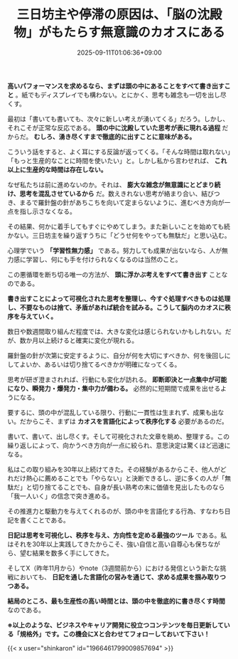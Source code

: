 ﻿---
title: "三日坊主や停滞の原因は、「脳の沈殿物」がもたらす無意識のカオスにある"
date: 2025-09-11T01:06:36+09:00
draft: false
---

**高いパフォーマンスを求めるなら、まずは頭の中にあることをすべて書き出すこと** 。紙でもディスプレイでも構わない。とにかく、思考も雑念も一切を出し尽くす。

最初は「書いても書いても、次々に新しい考えが湧いてくる」だろう。しかし、それこそが正常な反応である。 **頭の中に沈殿していた思考が表に現れる過程** だからだ。 **むしろ、湧き尽くすまで徹底的に出すことに意味がある。**

こういう話をすると、よく耳にする反論が返ってくる。「そんな時間は取れない」「もっと生産的なことに時間を使いたい」と。しかし私から言わせれば、 **これ以上に生産的な時間は存在しない。**

なぜ私たちは前に進めないのか。それは、 **膨大な雑念が無意識にとどまり続け、思考を混乱させているから** だ。数えきれない思考が絡まり合い、結びつき、まるで羅針盤の針があちこちを向いて定まらないように、進むべき方向が一点を指し示さなくなる。

その結果、何かに着手してもすぐにやめてしまう。また新しいことを始めても続かない。三日坊主を繰り返すうちに「どうせ何をやっても無駄だ」と思い込む。

心理学でいう **「学習性無力感」** である。努力しても成果が出ないなら、人が無力感に学習し、何にも手を付けられなくなるのは当然のこと。

この悪循環を断ち切る唯一の方法が、 **頭に浮かぶ考えをすべて書き出す** ことなのである。

**書き出すことによって可視化された思考を整理し、今すぐ処理すべきものは処理し、不要なものは捨て、矛盾があれば統合を試みる。こうして脳内のカオスに秩序を与えていく。**

数日や数週間取り組んだ程度では、大きな変化は感じられないかもしれない。だが、数か月以上続けると確実に変化が現れる。

羅針盤の針が次第に安定するように、自分が何を大切にすべきか、何を後回しにしてよいか、あるいは切り捨てるべきかが明確になってくる。

思考が研ぎ澄まされれば、行動にも変化が訪れる。 **即断即決と一点集中が可能になり、瞬発力・爆発力・集中力が備わる。** 必然的に短期間で成果を出せるようになる。

要するに、頭の中が混乱している限り、行動に一貫性は生まれず、成果も出ない。だからこそ、まずは **カオスを言語化によって秩序化する** 必要があるのだ。


書いて、書いて、出し尽くす。そして可視化された文章を眺め、整理する。この繰り返しによって、向かうべき方向が一点に絞られ、意思決定は驚くほど迅速になる。

私はこの取り組みを30年以上続けてきた。その経験があるからこそ、他人がどれだけ熱心に薦めることでも「やらない」と決断できるし、逆に多くの人が「無駄だ」と切り捨てることでも、自身が長い熟考の末に価値を見出したものなら「我一人いく」の信念で突き進める。

その推進力と駆動力を与えてくれるのが、頭の中を言語化する行為、すなわち日記を書くことである。

**日記は思考を可視化し、秩序を与え、方向性を定める最強のツール** である。私はそれを30年以上実践してきたからこそ、強い自信と高い自尊心も保ちながら、望む結果を数多く手にしてきた。

そしてX（昨年11月から）やnote（3週間前から）における発信という新たな挑戦においても、 **日記を通した言語化の営みを通じて、求める成果を掴み取りつつある。**

**結局のところ、最も生産性の高い時間とは、頭の中を徹底的に書き尽くす時間** なのである。



**※以上のような、ビジネスやキャリア開発に役立つコンテンツを毎日更新している「規格外」です。この機会にXと合わせてフォローしておいて下さい！**



{{< x user="shinkaron" id="1966461799009857694" >}}